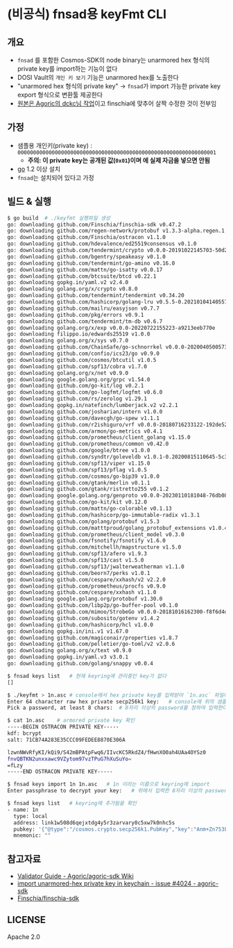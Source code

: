# (비공식) fnsad용 keyFmt CLI

## 개요

- `fnsad` 를 포함한 Cosmos-SDK의 node binary는 unarmored hex 형식의 private key를 import하는 기능이 없다
- DOSI Vault의 `개인 키 보기` 기능은 unarmored hex를 노출한다
- "unarmored hex 형식의 private key" -> `fnsad`가 import 가능한 private key export 형식으로 변환툴 제공한다
- [원본은 Agoric의 dckc님 작업](https://github.com/Agoric/agoric-sdk/issues/4024#issuecomment-962225321)이고 finschia에 맞추어 살짝 수정한 것이 전부임

## 가정

- 샘플용 개인키(private key) : `0000000000000000000000000000000000000000000000000000000000000001`
  - **주의: 이 private key는 공개된 값(`0x01`)이며 에 실제 자금을 넣으면 안됨**
- [go](https://go.dev/) 1.2 이상 설치
- `fnsad`는 설치되어 있다고 가정

## 빌드 & 실행

```bash
$ go build  # ./keyfmt 실행파일 생성
go: downloading github.com/Finschia/finschia-sdk v0.47.2
go: downloading github.com/regen-network/protobuf v1.3.3-alpha.regen.1
go: downloading github.com/Finschia/ostracon v1.1.0
go: downloading github.com/hdevalence/ed25519consensus v0.1.0
go: downloading github.com/tendermint/crypto v0.0.0-20191022145703-50d29ede1e15
go: downloading github.com/bgentry/speakeasy v0.1.0
go: downloading github.com/tendermint/go-amino v0.16.0
go: downloading github.com/mattn/go-isatty v0.0.17
go: downloading github.com/btcsuite/btcd v0.22.1
go: downloading gopkg.in/yaml.v2 v2.4.0
go: downloading golang.org/x/crypto v0.8.0
go: downloading github.com/tendermint/tendermint v0.34.20
go: downloading github.com/hashicorp/golang-lru v0.5.5-0.20210104140557-80c98217689d
go: downloading github.com/mailru/easyjson v0.7.7
go: downloading github.com/pkg/errors v0.9.1
go: downloading github.com/tendermint/tm-db v0.6.7
go: downloading golang.org/x/exp v0.0.0-20220722155223-a9213eeb770e
go: downloading filippo.io/edwards25519 v1.0.0
go: downloading golang.org/x/sys v0.7.0
go: downloading github.com/ChainSafe/go-schnorrkel v0.0.0-20200405005733-88cbf1b4c40d
go: downloading github.com/confio/ics23/go v0.9.0
go: downloading github.com/cosmos/btcutil v1.0.5
go: downloading github.com/spf13/cobra v1.7.0
go: downloading golang.org/x/net v0.9.0
go: downloading google.golang.org/grpc v1.54.0
go: downloading github.com/go-kit/log v0.2.1
go: downloading github.com/go-logfmt/logfmt v0.6.0
go: downloading github.com/rs/zerolog v1.29.1
go: downloading gopkg.in/natefinch/lumberjack.v2 v2.2.1
go: downloading github.com/josharian/intern v1.0.0
go: downloading github.com/davecgh/go-spew v1.1.1
go: downloading github.com/r2ishiguro/vrf v0.0.0-20180716233122-192de52975eb
go: downloading github.com/armon/go-metrics v0.4.1
go: downloading github.com/prometheus/client_golang v1.15.0
go: downloading github.com/prometheus/common v0.42.0
go: downloading github.com/google/btree v1.0.0
go: downloading github.com/syndtr/goleveldb v1.0.1-0.20200815110645-5c35d600f0ca
go: downloading github.com/spf13/viper v1.15.0
go: downloading github.com/spf13/pflag v1.0.5
go: downloading github.com/cosmos/go-bip39 v1.0.0
go: downloading github.com/gtank/merlin v0.1.1
go: downloading github.com/gtank/ristretto255 v0.1.2
go: downloading google.golang.org/genproto v0.0.0-20230110181048-76db0878b65f
go: downloading github.com/go-kit/kit v0.12.0
go: downloading github.com/mattn/go-colorable v0.1.13
go: downloading github.com/hashicorp/go-immutable-radix v1.3.1
go: downloading github.com/golang/protobuf v1.5.3
go: downloading github.com/matttproud/golang_protobuf_extensions v1.0.4
go: downloading github.com/prometheus/client_model v0.3.0
go: downloading github.com/fsnotify/fsnotify v1.6.0
go: downloading github.com/mitchellh/mapstructure v1.5.0
go: downloading github.com/spf13/afero v1.9.3
go: downloading github.com/spf13/cast v1.5.0
go: downloading github.com/spf13/jwalterweatherman v1.1.0
go: downloading github.com/beorn7/perks v1.0.1
go: downloading github.com/cespare/xxhash/v2 v2.2.0
go: downloading github.com/prometheus/procfs v0.9.0
go: downloading github.com/cespare/xxhash v1.1.0
go: downloading google.golang.org/protobuf v1.30.0
go: downloading github.com/libp2p/go-buffer-pool v0.1.0
go: downloading github.com/mimoo/StrobeGo v0.0.0-20181016162300-f8f6d4d2b643
go: downloading github.com/subosito/gotenv v1.4.2
go: downloading github.com/hashicorp/hcl v1.0.0
go: downloading gopkg.in/ini.v1 v1.67.0
go: downloading github.com/magiconair/properties v1.8.7
go: downloading github.com/pelletier/go-toml/v2 v2.0.6
go: downloading golang.org/x/text v0.9.0
go: downloading gopkg.in/yaml.v3 v3.0.1
go: downloading github.com/golang/snappy v0.0.4

$ fnsad keys list   # 현재 keyring에 관리중인 key가 없다
[]

$ ./keyfmt > 1n.asc # console에서 hex private key를 입력받아 `1n.asc` 파일에 armored 형식으로 저장
Enter 64 character raw hex private secp256k1 key:   # console에 위의 샘플 개인키(unarmored hex) 입력
Pick a password, at least 8 chars:  # 8자리 이상의 password를 정하여 입력한다. 나중에 import할때 다시 입력 필요

$ cat 1n.asc    # armored private key 확인
-----BEGIN OSTRACON PRIVATE KEY-----
kdf: bcrypt
salt: 71CB74A283E35CCC09FEDEE8870E306A

lzwnNWvRfyKI/kQi9/S42mBPAtpFwq6/IIvcKC5RkdZ4/fHwnXO0ah4UAa4OYSz0
fnvQBTKN2unxxawc9VZytom97vzTPuG7hXuSuYo=
=fLzy
-----END OSTRACON PRIVATE KEY-----

$ fnsad keys import 1n 1n.asc   # 1n 이라는 이름으로 keyring에 import
Enter passphrase to decrypt your key:   # 위에서 입력한 8자리 이상의 password

$ fnsad keys list   # keyring에 추가됨을 확인
- name: 1n
  type: local
  address: link1w508d6qejxtdg4y5r3zarvary0c5xw7k0nhc5s
  pubkey: '{"@type":"/cosmos.crypto.secp256k1.PubKey","key":"Anm+Zn753LusVaBilc6HCwcCm/zbLc4o2VnygVsW+BeY"}'
  mnemonic: ""
```

## 참고자료

- [Validator Guide - Agoric/agoric-sdk Wiki](https://github.com/Agoric/agoric-sdk/wiki/Validator-Guide#private-key-only-no-mnemonic-recovery-phrase)
- [import unarmored-hex private key in keychain - issue #4024 - agoric-sdk](https://github.com/Agoric/agoric-sdk/issues/4024)
- [Finschia/finschia-sdk](https://github.com/Finschia/finschia-sdk)

## LICENSE

Apache 2.0
